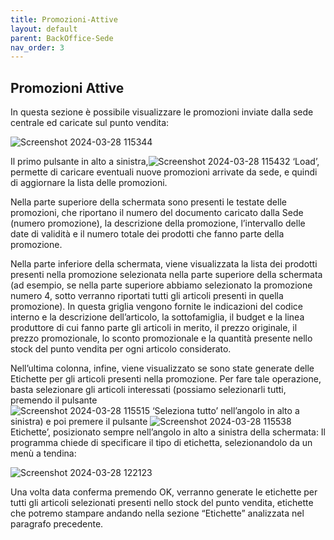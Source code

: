 ```yaml
---
title: Promozioni-Attive
layout: default
parent: BackOffice-Sede
nav_order: 3
---
```


## Promozioni Attive

In questa sezione è possibile visualizzare le promozioni inviate dalla sede centrale ed caricate sul punto vendita:

![Screenshot 2024-03-28 115344](https://github.com/BBCWiki/Manuals-user-/assets/164161230/30923e08-a379-46ed-b0e9-a21aa3c57a83)

Il primo pulsante in alto a sinistra,![Screenshot 2024-03-28 115432](https://github.com/BBCWiki/Manuals-user-/assets/164161230/14a63951-d6f4-4871-a061-42fb93941f65) ‘Load’, permette di caricare eventuali nuove promozioni arrivate da sede, e quindi di aggiornare la lista delle promozioni.

Nella parte superiore della schermata sono presenti le testate delle promozioni, che riportano il numero del documento caricato dalla Sede (numero promozione), la descrizione della promozione, l’intervallo delle date di validità e il numero totale dei prodotti che fanno parte della promozione.

Nella parte inferiore della schermata, viene visualizzata la lista dei prodotti presenti nella promozione selezionata nella parte superiore della schermata (ad esempio, se nella parte superiore abbiamo selezionato la promozione numero 4, sotto verranno riportati tutti gli articoli presenti in quella promozione). In questa griglia vengono fornite le indicazioni del codice interno e la descrizione dell’articolo, la sottofamiglia, il budget e la linea produttore di cui fanno parte gli articoli in merito, il prezzo originale, il prezzo promozionale, lo sconto promozionale e la quantità presente nello stock del punto vendita per ogni articolo considerato.

Nell’ultima colonna, infine, viene visualizzato se sono state generate delle Etichette per gli articoli presenti nella promozione. Per fare tale operazione, basta selezionare gli articoli interessati (possiamo selezionarli tutti, premendo il pulsante  
![Screenshot 2024-03-28 115515](https://github.com/BBCWiki/Manuals-user-/assets/164161230/561351e5-64d4-45b7-a356-c57d7a014e00) ‘Seleziona tutto’ nell’angolo in alto a sinistra) e poi premere il pulsante ![Screenshot 2024-03-28 115538](https://github.com/BBCWiki/Manuals-user-/assets/164161230/5c261b5a-3f56-4190-a5ce-d2da0cd08108) Etichette’, posizionato sempre nell’angolo in alto a sinistra della schermata: Il programma chiede di specificare il tipo di etichetta, selezionandolo da un menù a tendina:

![Screenshot 2024-03-28 122123](https://github.com/BBCWiki/Manuals-user-/assets/164161230/a3fa510c-8e92-4018-81d4-5d839408e605)

Una volta data conferma premendo OK, verranno generate le etichette per tutti gli articoli selezionati presenti nello stock del punto vendita, etichette che potremo stampare andando nella sezione “Etichette” analizzata nel paragrafo precedente.
